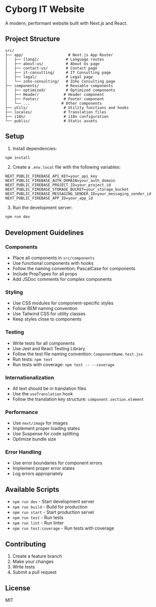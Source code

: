 # Cyborg IT Website

A modern, performant website built with Next.js and React.

## Project Structure

```
src/
├── app/                    # Next.js App Router
│   ├── [lang]/            # Language routes
│   ├── about-us/          # About Us page
│   ├── contact-us/        # Contact page
│   ├── it-consulting/     # IT Consulting page
│   ├── legal/             # Legal page
│   └── zoho-consulting/   # Zoho Consulting page
├── components/            # Reusable components
│   ├── optimized/         # Optimized components
│   ├── Header/           # Header component
│   ├── Footer/           # Footer component
│   └── ...              # Other components
├── utils/                # Utility functions and hooks
├── locales/              # Translation files
├── i18n/                 # i18n configuration
└── public/               # Static assets
```

## Setup

1. Install dependencies:
```bash
npm install
```

2. Create a `.env.local` file with the following variables:
```env
NEXT_PUBLIC_FIREBASE_API_KEY=your_api_key
NEXT_PUBLIC_FIREBASE_AUTH_DOMAIN=your_auth_domain
NEXT_PUBLIC_FIREBASE_PROJECT_ID=your_project_id
NEXT_PUBLIC_FIREBASE_STORAGE_BUCKET=your_storage_bucket
NEXT_PUBLIC_FIREBASE_MESSAGING_SENDER_ID=your_messaging_sender_id
NEXT_PUBLIC_FIREBASE_APP_ID=your_app_id
```

3. Run the development server:
```bash
npm run dev
```

## Development Guidelines

### Components
- Place all components in `src/components`
- Use functional components with hooks
- Follow the naming convention: PascalCase for components
- Include PropTypes for all props
- Add JSDoc comments for complex components

### Styling
- Use CSS modules for component-specific styles
- Follow BEM naming convention
- Use Tailwind CSS for utility classes
- Keep styles close to components

### Testing
- Write tests for all components
- Use Jest and React Testing Library
- Follow the test file naming convention: `ComponentName.test.jsx`
- Run tests: `npm test`
- Run tests with coverage: `npm test -- --coverage`

### Internationalization
- All text should be in translation files
- Use the `useTranslation` hook
- Follow the translation key structure: `component.section.element`

### Performance
- Use `next/image` for images
- Implement proper loading states
- Use Suspense for code splitting
- Optimize bundle size

### Error Handling
- Use error boundaries for component errors
- Implement proper error states
- Log errors appropriately

## Available Scripts

- `npm run dev` - Start development server
- `npm run build` - Build for production
- `npm run start` - Start production server
- `npm run test` - Run tests
- `npm run lint` - Run linter
- `npm run test:coverage` - Run tests with coverage

## Contributing

1. Create a feature branch
2. Make your changes
3. Write tests
4. Submit a pull request

## License

MIT
